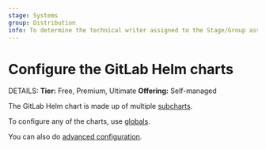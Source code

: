```yaml
---
stage: Systems
group: Distribution
info: To determine the technical writer assigned to the Stage/Group associated with this page, see https://handbook.gitlab.com/handbook/product/ux/technical-writing/#assignments
---
```


# Configure the GitLab Helm charts

DETAILS:
**Tier:** Free, Premium, Ultimate
**Offering:** Self-managed

The GitLab Helm chart is made up of multiple [subcharts](gitlab/index.md).

To configure any of the charts, use [globals](globals.md).

You can also do [advanced configuration](../advanced/index.md).
